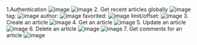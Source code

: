 1.Authentication
![image](https://github.com/user-attachments/assets/9f71ef97-d7b0-400f-9d75-85c790e75b75)
![image](https://github.com/user-attachments/assets/8716d999-84d2-464d-a97b-ae89064472de)
2. Get recent articles globally
![image](https://github.com/user-attachments/assets/8acf7c6c-726a-4591-9dd8-ca1268c6a468)
tag: ![image](https://github.com/user-attachments/assets/abae778a-1e9c-40cf-9a33-77735ae62628)
author: ![image](https://github.com/user-attachments/assets/890feed7-2721-4879-a828-fd39aa83d0da)
favorited: ![image](https://github.com/user-attachments/assets/104b2685-8554-4645-87aa-890dc03450a0)
limit/offset: ![image](https://github.com/user-attachments/assets/00e45479-d8d4-46da-bef8-f74c768812ec)
3. Create an article
![image](https://github.com/user-attachments/assets/4a15c6e3-372e-4fbd-a86c-e98cc2db1ebf)
4. Get an article
![image](https://github.com/user-attachments/assets/9c37dfef-c929-4761-8069-74301ea90ffc)
5. Update an article
![image](https://github.com/user-attachments/assets/0e915ce6-4d01-4302-9b75-50dc4a4d581f)
6. Delete an article
![image](https://github.com/user-attachments/assets/b625fbec-bcb9-4b6f-8bab-8ac0fded930a)
![image](https://github.com/user-attachments/assets/a3cce4b0-1334-4f88-a6e1-637d01f9f96a)
7. Get comments for an article
![image](https://github.com/user-attachments/assets/19928ec2-856c-464e-87f0-9c17b0ca2304)




